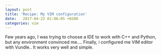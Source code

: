 ```yaml
---
layout: post
title: 'Recipe: My VIM configuration'
date:   2017-04-22 01:06:05 +0200
categories: vim
---
```


Few years ago, I was trying to choose a IDE to work with C++ and Python, but any environment convinced me.... Finally, i configured me VIM editor with Vundle.. It works very well and simple. 

<script src="https://gist.github.com/carlosb1/b71924fc02a37ef27020.js"></script>
